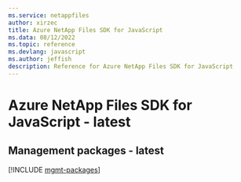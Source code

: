 ```yaml
---
ms.service: netappfiles
author: xirzec
title: Azure NetApp Files SDK for JavaScript
ms.data: 08/12/2022
ms.topic: reference
ms.devlang: javascript
ms.author: jeffish
description: Reference for Azure NetApp Files SDK for JavaScript
---
```

# Azure NetApp Files SDK for JavaScript - latest

## Management packages - latest
[!INCLUDE [mgmt-packages](netapp-files-mgmt-index.md)]